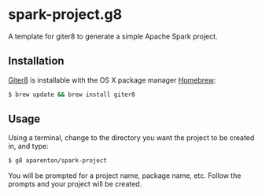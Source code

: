 # spark-project.g8

A template for giter8 to generate a simple Apache Spark project.

## Installation

[Giter8](https://github.com/foundweekends/giter8) is installable with the OS X package manager [Homebrew](http://brew.sh/):

```bash
$ brew update && brew install giter8
```

## Usage

Using a terminal, change to the directory you want the project to be created in, and type:

```bash
$ g8 aparenton/spark-project
```

You will be prompted for a project name, package name, etc. Follow the prompts and your project will be created.
